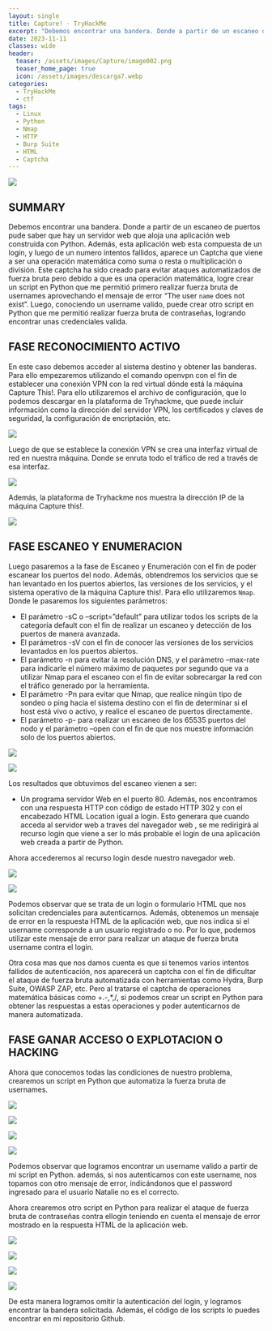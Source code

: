 ```yaml
---
layout: single
title: Capture! - TryHackMe
excerpt: "Debemos encontrar una bandera. Donde a partir de un escaneo de puertos pude saber que hay un servidor web que aloja una aplicación web construida con Python. Además, esta aplicación web esta compuesta de un login, y luego de un numero intentos fallidos, aparece un Captcha que viene a ser una operación matemática como suma o resta o multiplicación o división. Este captcha ha sido creado para evitar ataques automatizados de fuerza bruta pero debido a que es una operación matemática, logre crear un script en Python que me permitió primero realizar fuerza bruta de usernames aprovechando el mensaje de error “The user `name` does not exist”. Luego, conociendo un username valido, puede crear otro script en Python que me permitió realizar fuerza bruta de contraseñas, logrando encontrar unas credenciales valida."
date: 2023-11-11	
classes: wide
header:
  teaser: /assets/images/Capture/image002.png
  teaser_home_page: true
  icon: /assets/images/descarga7.webp
categories:
  - TryHackMe
  - ctf
tags:
  - Linux  
  - Python
  - Nmap
  - HTTP
  - Burp Suite
  - HTML
  - Captcha
---
```


![](/assets/images/Capture/image001.png)

## SUMMARY

Debemos encontrar una bandera. Donde a partir de un escaneo de puertos pude saber que hay un servidor web que aloja una aplicación web construida con Python. Además, esta aplicación web esta compuesta de un login, y luego de un numero intentos fallidos, aparece un Captcha que viene a ser una operación matemática como suma o resta o multiplicación o división. Este captcha ha sido creado para evitar ataques automatizados de fuerza bruta pero debido a que es una operación matemática, logre crear un script en Python que me permitió primero realizar fuerza bruta de usernames aprovechando el mensaje de error “The user `name` does not exist”. Luego, conociendo un username valido, puede crear otro script en Python que me permitió realizar fuerza bruta de contraseñas, logrando encontrar unas credenciales valida.

## FASE RECONOCIMIENTO ACTIVO

En este caso debemos acceder al sistema destino y obtener las banderas. Para ello empezaremos utilizando el comando openvpn con el fin de establecer una conexión VPN con la red virtual dónde está la máquina Capture This!. Para ello utilizaremos el archivo de configuración, que lo podemos descargar en la plataforma de Tryhackme, que puede incluir información como la dirección del servidor VPN, los certificados y claves de seguridad, la configuración de encriptación, etc.

![](/assets/images/Capture/image003.png)

Luego de que se establece la conexión VPN se crea una interfaz virtual de red en nuestra máquina. Donde se enruta todo el tráfico de red a través de esa interfaz.

![](/assets/images/Capture/image004.png)

Además, la plataforma de Tryhackme nos muestra la dirección IP de la máquina Capture this!.

![](/assets/images/Capture/image005.png)

## FASE ESCANEO Y ENUMERACION

Luego pasaremos a la fase de Escaneo y Enumeración con el fin de poder escanear los puertos del nodo. Además, obtendremos los servicios que se han levantado en los puertos abiertos, las versiones de los servicios, y el sistema operativo de la máquina Capture this!. Para ello utilizaremos `Nmap`. Donde le pasaremos los siguientes parámetros:

- El parámetro -sC o –script=”default” para utilizar todos los scripts de la categoría default con el fin de realizar un escaneo y detección de los puertos de manera avanzada.
- El parámetros -sV con el fin de conocer las versiones de los servicios levantados en los puertos abiertos.
- El parámetro -n para evitar la resolución DNS, y el parámetro –max-rate para indicarle el número máximo de paquetes por segundo que va a utilizar Nmap para el escaneo con el fin de evitar sobrecargar la red con el tráfico generado por la herramienta.
- El parámetro -Pn para evitar que Nmap, que realice ningún tipo de sondeo o ping hacia el sistema destino con el fin de determinar si el host está vivo o activo, y realice el escaneo de puertos directamente.
- El parámetro -p- para realizar un escaneo de los 65535 puertos del nodo y el parámetro –open con el fin de que nos muestre información solo de los puertos abiertos.

![](/assets/images/Capture/image006.png)

![](/assets/images/Capture/image007.png)

Los resultados que obtuvimos del escaneo vienen a ser:

- Un programa servidor Web en el puerto 80. Además, nos encontramos con una respuesta HTTP con código de estado HTTP 302 y con el encabezado HTML Location igual a login. Esto generara que cuando acceda al servidor web a traves del navegador web , se me redirigirá al recurso login que viene a ser lo más probable el login de una aplicación web creada a partir de Python.

Ahora accederemos al recurso login desde nuestro navegador web.

![](/assets/images/Capture/image008.png)

![](/assets/images/Capture/image009.png)

Podemos observar que se trata de un login o formulario HTML que nos solicitan credenciales para autenticarnos. Además, obtenemos un mensaje de error en la respuesta HTML de la aplicación web, que nos indica si el username corresponde a un usuario registrado o no. Por lo que, podemos utilizar este mensaje de error para realizar un ataque de fuerza bruta username contra el login.

Otra cosa mas que nos damos cuenta es que si tenemos varios intentos fallidos de autenticación, nos aparecerá un captcha con el fin de dificultar el ataque de fuerza bruta automatizada con herramientas como Hydra, Burp Suite, OWASP ZAP, etc. Pero al tratarse el captcha de operaciones matemática básicas como +.-,*,/, si podemos crear un script en Python para obtener las respuestas a estas operaciones y poder autenticarnos de manera automatizada. 

## FASE GANAR ACCESO O EXPLOTACION O HACKING

Ahora que conocemos todas las condiciones de nuestro problema, crearemos un script en Python que automatiza la fuerza bruta de usernames.

![](/assets/images/Capture/image010.png)

![](/assets/images/Capture/image011.png)

![](/assets/images/Capture/image012.png)

![](/assets/images/Capture/image013.png)

Podemos observar que logramos encontrar un username valido a partir de mi script en Python. además, si nos autenticamos con este username, nos topamos con otro mensaje de error, indicándonos que el password ingresado para el usuario Natalie no es el correcto.

Ahora crearemos otro script en Python para realizar el ataque de fuerza bruta de contraseñas contra ellogin teniendo en cuenta el mensaje de error mostrado en la respuesta HTML de la aplicación web.

![](/assets/images/Capture/image014.png)

![](/assets/images/Capture/image015.png)

![](/assets/images/Capture/image016.png)

![](/assets/images/Capture/image017.png)

De esta manera logramos omitir la autenticación del login, y logramos encontrar la bandera solicitada. Además, el código de los scripts lo puedes encontrar en mi repositorio Github.
 
 
 
 
 
 
 
 
 
 
 
 
 




































